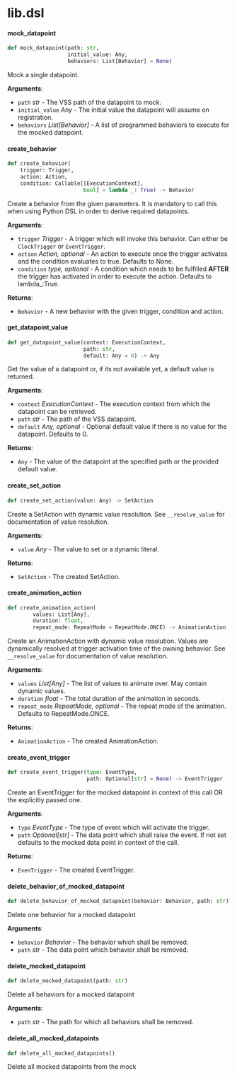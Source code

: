 <a id="lib.dsl"></a>

# lib.dsl

<a id="lib.dsl.mock_datapoint"></a>

#### mock\_datapoint

```python
def mock_datapoint(path: str,
                   initial_value: Any,
                   behaviors: List[Behavior] = None)
```

Mock a single datapoint.

**Arguments**:

- `path` _str_ - The VSS path of the datapoint to mock.
- `initial_value` _Any_ - The initial value the datapoint will assume on registration.
- `behaviors` _List[Behavior]_ - A list of programmed behaviors to execute for the mocked datapoint.

<a id="lib.dsl.create_behavior"></a>

#### create\_behavior

```python
def create_behavior(
    trigger: Trigger,
    action: Action,
    condition: Callable[[ExecutionContext],
                        bool] = lambda _: True) -> Behavior
```

Create a behavior from the given parameters. It is mandatory to call this when
using Python DSL in order to derive required datapoints.

**Arguments**:

- `trigger` _Trigger_ - A trigger which will invoke this behavior. Can either be `ClockTrigger` or `EventTrigger`.
- `action` _Action, optional_ - An action to execute once the trigger activates
  and the condition evaluates to true. Defaults to None.
- `condition` __type_, optional_ - A condition which needs to be fulfilled **AFTER**
  the trigger has activated in order to execute the action. Defaults to lambda_:True.
  

**Returns**:

- `Behavior` - A new behavior with the given trigger, condition and action.

<a id="lib.dsl.get_datapoint_value"></a>

#### get\_datapoint\_value

```python
def get_datapoint_value(context: ExecutionContext,
                        path: str,
                        default: Any = 0) -> Any
```

Get the value of a datapoint or, if its not available yet, a default value is returned.

**Arguments**:

- `context` _ExecutionContext_ - The execution context from which the datapoint can be retrieved.
- `path` _str_ - The path of the VSS datapoint.
- `default` _Any, optional_ - Optional default value if there is no value for the datapoint. Defaults to 0.
  

**Returns**:

- `Any` - The value of the datapoint at the specified path or the provided default value.

<a id="lib.dsl.create_set_action"></a>

#### create\_set\_action

```python
def create_set_action(value: Any) -> SetAction
```

Create a SetAction with dynamic value resolution. See `__resolve_value`
for documentation of value resolution.

**Arguments**:

- `value` _Any_ - The value to set or a dynamic literal.
  

**Returns**:

- `SetAction` - The created SetAction.

<a id="lib.dsl.create_animation_action"></a>

#### create\_animation\_action

```python
def create_animation_action(
        values: List[Any],
        duration: float,
        repeat_mode: RepeatMode = RepeatMode.ONCE) -> AnimationAction
```

Create an AnimationAction with dynamic value resolution.
Values are dynamically resolved at trigger activation time of the owning behavior.
See `__resolve_value` for documentation of value resolution.

**Arguments**:

- `values` _List[Any]_ - The list of values to animate over. May contain dynamic values.
- `duration` _float_ - The total duration of the animation in seconds.
- `repeat_mode` _RepeatMode, optional_ - The repeat mode of the animation. Defaults to RepeatMode.ONCE.
  

**Returns**:

- `AnimationAction` - The created AnimationAction.

<a id="lib.dsl.create_event_trigger"></a>

#### create\_event\_trigger

```python
def create_event_trigger(type: EventType,
                         path: Optional[str] = None) -> EventTrigger
```

Create an EventTrigger for the mocked datapoint in context of this call OR the explicitly passed one.

**Arguments**:

- `type` _EventType_ - The type of event which will activate the trigger.
- `path` _Optional[str]_ - The data point which shall raise the event.
  If not set defaults to the mocked data point in context of the call.
  

**Returns**:

- `EvenTrigger` - The created EventTrigger.

<a id="lib.dsl.delete_behavior_of_mocked_datapoint"></a>

#### delete\_behavior\_of\_mocked\_datapoint

```python
def delete_behavior_of_mocked_datapoint(behavior: Behavior, path: str)
```

Delete one behavior for a mocked datapoint

**Arguments**:

- `behavior` _Behavior_ - The behavior which shall be removed.
- `path` _str_ - The data point which behavior shall be removed.

<a id="lib.dsl.delete_mocked_datapoint"></a>

#### delete\_mocked\_datapoint

```python
def delete_mocked_datapoint(path: str)
```

Delete all behaviors for a mocked datapoint

**Arguments**:

- `path` _str_ - The path for which all behaviors shall be removed.

<a id="lib.dsl.delete_all_mocked_datapoints"></a>

#### delete\_all\_mocked\_datapoints

```python
def delete_all_mocked_datapoints()
```

Delete all mocked datapoints from the mock

